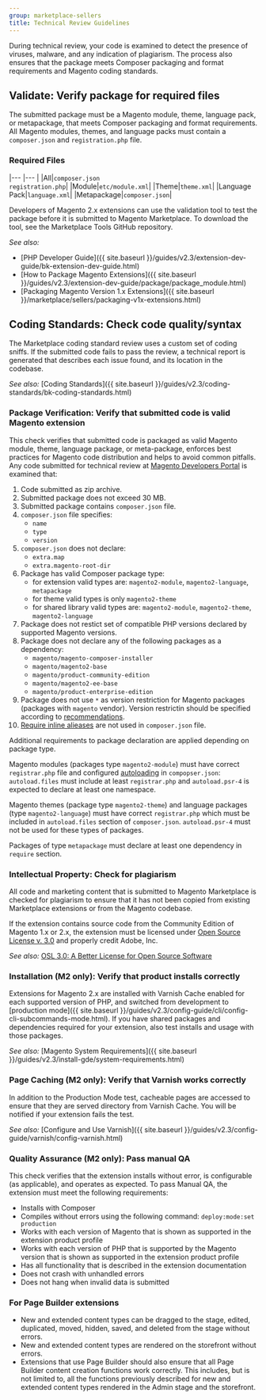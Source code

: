 ```yaml
---
group: marketplace-sellers
title: Technical Review Guidelines
---
```


During technical review, your code is examined to detect the presence of viruses, malware, and any indication of plagiarism. The process also ensures that the package meets Composer packaging and format requirements and Magento coding standards.

## Validate: Verify package for required files

The submitted package must be a Magento module, theme, language pack, or metapackage, that meets Composer packaging and format requirements. All Magento modules, themes, and language packs must contain a `composer.json` and `registration.php` file.

### Required Files

|--- |--- |
|All|`composer.json` <br/>`registration.php`|
|Module|`etc/module.xml`|
|Theme|`theme.xml`|
|Language Pack|`language.xml`|
|Metapackage|`composer.json`|

Developers of Magento 2.x extensions can use the validation tool to test the package before it is submitted to Magento Marketplace. To download the tool, see the Marketplace Tools GitHub repository.

_See also:_

-  [PHP Developer Guide]({{ site.baseurl }}/guides/v2.3/extension-dev-guide/bk-extension-dev-guide.html)
-  [How to Package Magento Extensions]({{ site.baseurl }}/guides/v2.3/extension-dev-guide/package/package_module.html)
-  [Packaging Magento Version 1.x Extensions]({{ site.baseurl }}/marketplace/sellers/packaging-v1x-extensions.html)

## Coding Standards: Check code quality/syntax

The Marketplace coding standard review uses a custom set of coding sniffs. If the submitted code fails to pass the review, a technical report is generated that describes each issue found, and its location in the codebase.

_See also:_ [Coding Standards]({{ site.baseurl }}/guides/v2.3/coding-standards/bk-coding-standards.html)

### Package Verification: Verify that submitted code is valid Magento extension

This check verifies that submitted code is packaged as valid Magento module, theme, language package, or meta-package, enforces best practices for Magento code distribution and helps to avoid common pitfalls. Any code submitted for technical review at [Magento Developers Portal](https://developer.magento.com/) is examined that:

1. Code submitted as zip archive.
1. Submitted package does not exceed 30 MB.
1. Submitted package contains `composer.json` file.
1. `composer.json` file specifies:
   -  `name`
   -  `type`
   -  `version`
1. `composer.json` does not declare:
   -  `extra.map`
   -  `extra.magento-root-dir`
1. Package has valid Composer package type:
   -  for extension valid types are: `magento2-module`, `magento2-language`, `metapackage`
   -  for theme valid types is only `magento2-theme`
   -  for shared library valid types are: `magento2-module`, `magento2-theme`, `magento2-language`
1. Package does not restict set of compatible PHP versions declared by supported Magento versions.
1. Package does not declare any of the following packages as a dependency:
   -  `magento/magento-composer-installer`
   -  `magento/magento2-base`
   -  `magento/product-community-edition`
   -  `magento/magento2-ee-base`
   -  `magento/product-enterprise-edition`
1. Package does not use `*` as version restriction for Magento packages (packages with `magento` vendor). Version restrictin should be specified according to [recommendations](https://devdocs.magento.com/guides/v2.3/extension-dev-guide/versioning/dependencies.html?itm_source=devdocs&itm_medium=quick_search&itm_campaign=federated_search&itm_term=versio#determine-module-dependency).
1. [Require inline alieases](https://getcomposer.org/doc/articles/aliases.md#require-inline-alias) are not used in `composer.json` file.

Additional requirements to package declaration are applied depending on package type.

Magento modules (packages type `magento2-module`) must have correct `registrar.php` file and configured [autoloading](https://getcomposer.org/doc/04-schema.md#autoload) in `compopser.json`: `autoload.files` must include at least `registrar.php` and `autoload.psr-4` is expected to declare at least one namespace.

Magento themes (package type `magento2-theme`) and language packages (type `magento2-language`) must have correct `registrar.php` which must be included in `autoload.files` section of `composer.json`. `autoload.psr-4` must not be used for these types of packages.

Packages of type `metapackage` must declare at least one dependency in `require` section.

### Intellectual Property: Check for plagiarism

All code and marketing content that is submitted to Magento Marketplace is checked for plagiarism to ensure that it has not been copied from existing Marketplace extensions or from the Magento codebase.

If the extension contains source code from the Community Edition of Magento 1.x or 2.x, the extension must be licensed under [Open Source License v. 3.0][3] and properly credit Adobe, Inc.

_See also:_ [OSL 3.0: A Better License for Open Source Software][4]

### Installation (M2 only): Verify that product installs correctly

Extensions for Magento 2.x are installed with Varnish Cache enabled for each supported version of PHP, and switched from development to [production mode]({{ site.baseurl }}/guides/v2.3/config-guide/cli/config-cli-subcommands-mode.html). If you have shared packages and dependencies required for your extension, also test installs and usage with those packages.

_See also:_ [Magento System Requirements]({{ site.baseurl }}/guides/v2.3/install-gde/system-requirements.html)

### Page Caching (M2 only): Verify that Varnish works correctly

In addition to the Production Mode test, cacheable pages are accessed to ensure that they are served directory from Varnish Cache. You will be notified if your extension fails the test.

_See also:_ [Configure and Use Varnish]({{ site.baseurl }}/guides/v2.3/config-guide/varnish/config-varnish.html)

### Quality Assurance (M2 only): Pass manual QA

This check verifies that the extension installs without error, is configurable (as applicable), and operates as expected. To pass Manual QA, the extension must meet the following requirements:

-  Installs with Composer
-  Compiles without errors using the following command: `deploy:mode:set production`
-  Works with each version of Magento that is shown as supported in the extension product profile
-  Works with each version of PHP that is supported by the Magento version that is shown as supported in the extension product profile
-  Has all functionality that is described in the extension documentation
-  Does not crash with unhandled errors
-  Does not hang when invalid data is submitted

### For Page Builder extensions

-  New and extended content types can be dragged to the stage, edited, duplicated, moved, hidden, saved, and deleted from the stage without errors.
-  New and extended content types are rendered on the storefront without errors.
-  Extensions that use Page Builder should also ensure that all Page Builder content creation functions work correctly. This includes, but is not limited to, all the functions previously described for new and extended content types rendered in the Admin stage and the storefront.

[3]: https://opensource.org/licenses/OSL-3.0
[4]: http://rosenlaw.com/OSL3.0-explained.htm
